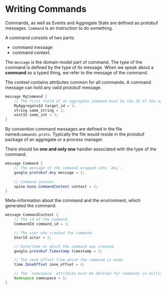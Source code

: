 # Writing Commands

Commands, as well as Events and Aggregate State are defined as protobuf messages.
`Command` is an instruction to do something.

A command consists of two parts: 
* command message
* command context.

The `message` is the domain model part of command. The type of the command is defined by
the type of its message. When we speak about a **command** as a typed thing, we refer to the message of the command.

The context contains attributes common for all commands.
A command message can hold any valid protobuf message.

``````java
message MyCommand {
    // The first field of an aggregate command must be the ID of the aggregate.
    MyAggregateId target_id = 1;
    string some_string = 2;
    uint32 some_int = 3;
}
``````

By convention command messages are defined in the file named`commands.proto`. Typically the file would reside in the protobuf package of an aggregate or a process manager.

There should be **one and only one** handler associated with the type of the command.

``````java
message Command {
    // The message of the command wrapped into `Any`.
    google.protobuf.Any message = 1;
    
    // Command context.
    spine.base.CommandContext context = 2;
}

``````

Meta-information about the command and the environment, which generated the command.

``````java
message CommandContext {
    // The id of the command.
    CommandId command_id = 1;

    // The user who created the command.
    UserId actor = 2;

    // Date/time at which the command was created.
    google.protobuf.Timestamp timestamp = 3;

    // The zone offset from which the command is made.
    time.ZoneOffset zone_offset = 4;

    // The `namespace` attribute must be defined for commands in multitenant applications.
    Namespace namespace = 5;
}
``````


